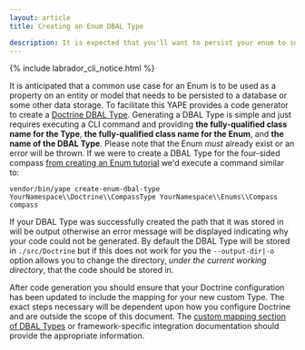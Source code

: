 ```yaml
---
layout: article
title: Creating an Enum DBAL Type

description: It is expected that you'll want to persist your enum to some storage solution. We provide support for creating Doctrine DBAL Types out-of-the-box and this will teach you how to use this functionality.
---
```

{% include labrador_cli_notice.html %}

It is anticipated that a common use case for an Enum is to be used as a property on an entity or model that needs to
be persisted to a database or some other data storage. To facilitate this YAPE provides a code generator to create a
[Doctrine DBAL Type]. Generating a DBAL Type is simple and just requires executing a CLI command and providing 
**the fully-qualified class name for the Type**, **the fully-qualified class name for the Enum**, and **the name of the 
DBAL Type**. Please note that the Enum _must_ already exist or an error will be thrown. If we were to create a DBAL Type 
for the four-sided compass [from creating an Enum tutorial][enum-tutorial] we'd execute a command similar to:

```shell
vendor/bin/yape create-enum-dbal-type YourNamespace\\Doctrine\\CompassType YourNamespace\\Enums\\Compass compass
```  

If your DBAL Type was successfully created the path that it was stored in will be output otherwise an error message will
be displayed indicating why your code could not be generated. By default the DBAL Type will be stored in `./src/Doctrine`
but if this does not work for you the `--output-dir|-o` option allows you to change the directory, _under the current 
working directory_, that the code should be stored in.

After code generation you should ensure that your Doctrine configuration has been updated to include the mapping for your
new custom Type. The exact steps necessary will be dependent upon how you configure Doctrine and are outside the scope
of this document. The [custom mapping section of DBAL Types][custom-mapping-types] or framework-specific integration 
documentation should provide the appropriate information.

[Doctrine DBAL Type]: https://www.doctrine-project.org/projects/doctrine-dbal/en/2.9/reference/types.html#types
[enum-tutorial]: {{site.baseurl}}/tutorials/create-enum
[custom-mapping-types]: https://www.doctrine-project.org/projects/doctrine-dbal/en/2.9/reference/types.html#custom-mapping-types